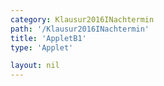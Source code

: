 ```yaml
---
category: Klausur2016INachtermin
path: '/Klausur2016INachtermin'
title: 'AppletB1'
type: 'Applet'

layout: nil
---
```

<link type="text/css" href="https://cdnjs.cloudflare.com/ajax/libs/jsxgraph/0.99.6/jsxgraph.css"><link rel="stylesheet" type="text/css" href="{{ site.jsxurl }}/jsxgraph.css" />
<div id="JXG208786e7-15a4-4b49-a0f9-1a1d5a1ac458" class="jxgbox" style="width:500px; height:500px">
<script type="text/javascript">
    
    (function() {
	const board = JXG.JSXGraph.initBoard('JXG208786e7-15a4-4b49-a0f9-1a1d5a1ac458', {
    							boundingbox: [-10, 10, 10, -10],
                  showFullscreen: true, axis: true
              });
var A = board.create('point', [-2, 0.5], {name: 'A', fixed:true, size:2, label:{fontsize:15}});

var s = x => -1.5*x + 1.5;
var Gs = board.create('functiongraph', [s], {withLabel:true, name:'g', label:{fontsize:15}});
var B = board.create('glider', [-0.25, 2.25, Gs], {name:'B', color:'orange', size:2, label:{fontsize:15}});

var D = board.create('point', [function(){return 1.8 * B.X() - 1.87;}, function(){return 0.12 * B.X() + 2.73;}], {name: 'D', fixed:true, color:'green', size:2, label:{fontsize:15}});

var C = board.create('point', [function(){return B.X() + D.X() - A.X();}, function(){return B.Y() + D.Y() - A.Y();}], {name:'C', fixed:true, color:'green', size:2, label:{fontsize:15}});

board.create('segment', [A, B], {color:'green'});
board.create('segment', [A, D], {color:'green'});
board.create('segment', [C, B], {color:'green'});
board.create('segment', [C, D], {color:'green'});
var DB = board.create('segment', [D, B], {color:'gray'});
var CA = board.create('segment', [C, A], {color:'gray'});

var i = board.create('intersection', [DB, CA], {visible:false});
board.create('angle', [D,i,A], {radius:0.7, name:' ', orthotype:'sectordot'});

board.create('functiongraph', [x => 0.07*x + 2.85], {color:'gray', withLabel:true, name:'g', label:{fontsize:15}});

var A_T = board.create('text', [-8, -1, function(){ return 'A(' + JXG.toFixed(A.X(), 2) + ', ' + JXG.toFixed(A.Y(), 2) + ')';}], {fontsize:18});
var B_T = board.create('text', [-8, -2, function(){ return 'B(' + JXG.toFixed(B.X(), 2) + ', ' + JXG.toFixed(B.Y(), 2) + ')';}], {fontsize:18});
var C_T = board.create('text', [-8, -3, function(){ return 'C(' + JXG.toFixed(C.X(), 2) + ', ' + JXG.toFixed(C.Y(), 2) + ')';}], {fontsize:18});
var D_T = board.create('text', [-8, -4, function(){ return 'D(' + JXG.toFixed(D.X(), 2) + ', ' + JXG.toFixed(D.Y(), 2) + ')';}], {fontsize:18});
var u_T = board.create('text', [-8, -5.5, function(){ return 'u(' + JXG.toFixed(B.X(),2) + ') = ' + JXG.toFixed(Math.sqrt(52*B.X()*B.X()+16*B.X()+80), 2) ;}], {fontsize:18});

var NR_T = board.create('text', [-9.5, 9.5, '2016 NT 1 B1'], {fontsize:18})

var getAB_l = function(){
var abx = B.X() - A.X();
var aby = B.Y() - A.X();
return Math.sqrt(abx*abx + aby*aby);
}})();


  </script>
  </div>
